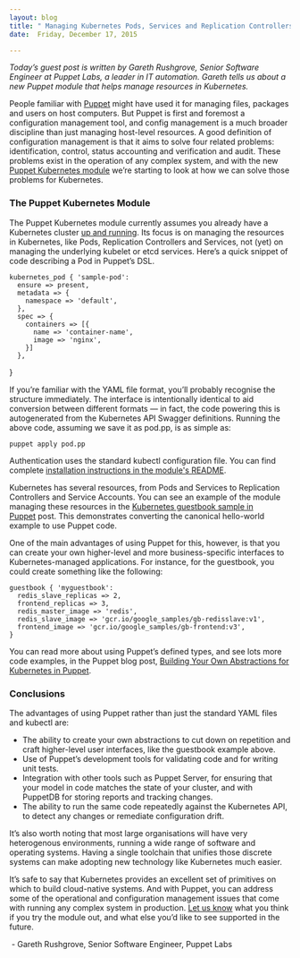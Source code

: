 ```yaml
---
layout: blog
title: " Managing Kubernetes Pods, Services and Replication Controllers with Puppet "
date:  Friday, December 17, 2015 

---
```

_Today’s guest post is written by Gareth Rushgrove, Senior Software Engineer at Puppet Labs, a leader in IT automation. Gareth tells us about a new Puppet module that helps manage resources in Kubernetes.&nbsp;_  
  
People familiar with [Puppet](https://github.com/puppetlabs/puppet)&nbsp;might have used it for managing files, packages and users on host computers. But Puppet is first and foremost a configuration management tool, and config management is a much broader discipline than just managing host-level resources. A good definition of configuration management is that it aims to solve four related problems: identification, control, status accounting and verification and audit. These problems exist in the operation of any complex system, and with the new [Puppet Kubernetes module](https://forge.puppetlabs.com/garethr/kubernetes)&nbsp;we’re starting to look at how we can solve those problems for Kubernetes.  
  

### The Puppet Kubernetes Module
  
The Puppet Kubernetes module currently assumes you already have a Kubernetes cluster [up and running](http://kubernetes.io/gettingstarted/).&nbsp;Its focus is on managing the resources in Kubernetes, like Pods, Replication Controllers and Services, not (yet) on managing the underlying kubelet or etcd services. Here’s a quick snippet of code describing a Pod in Puppet’s DSL.  
  

```
kubernetes_pod { 'sample-pod':
  ensure => present,
  metadata => {
    namespace => 'default',
  },
  spec => {
    containers => [{
      name => 'container-name',
      image => 'nginx',
    }]
  },
```
}  
  
  
If you’re familiar with the YAML file format, you’ll probably recognise the structure immediately. The interface is intentionally identical to aid conversion between different formats — in fact, the code powering this is autogenerated from the Kubernetes API Swagger definitions. Running the above code, assuming we save it as pod.pp, is as simple as:  
  

```
puppet apply pod.pp
```
  
Authentication uses the standard kubectl configuration file. You can find complete [installation instructions in the module's README](https://github.com/garethr/garethr-kubernetes/blob/master/README.md).  
  
Kubernetes has several resources, from Pods and Services to Replication Controllers and Service Accounts. You can see an example of the module managing these resources in the [Kubernetes guestbook sample in Puppet](https://puppetlabs.com/blog/kubernetes-guestbook-example-puppet)&nbsp;post. This demonstrates converting the canonical hello-world example to use Puppet code.  
  
One of the main advantages of using Puppet for this, however, is that you can create your own higher-level and more business-specific interfaces to Kubernetes-managed applications. For instance, for the guestbook, you could create something like the following:  
  

```
guestbook { 'myguestbook':
  redis_slave_replicas => 2,
  frontend_replicas => 3,
  redis_master_image => 'redis',
  redis_slave_image => 'gcr.io/google_samples/gb-redisslave:v1',
  frontend_image => 'gcr.io/google_samples/gb-frontend:v3',     
}
```
  
You can read more about using Puppet’s defined types, and see lots more code examples, in the Puppet blog post, [Building Your Own Abstractions for Kubernetes in Puppet](https://puppetlabs.com/blog/building-your-own-abstractions-kubernetes-puppet).  
  

### Conclusions
  
The advantages of using Puppet rather than just the standard YAML files and kubectl are:  
  

- The ability to create your own abstractions to cut down on repetition and craft higher-level user interfaces, like the guestbook example above.&nbsp;
- Use of Puppet’s development tools for validating code and for writing unit tests.&nbsp;
- Integration with other tools such as Puppet Server, for ensuring that your model in code matches the state of your cluster, and with PuppetDB for storing reports and tracking changes.
- The ability to run the same code repeatedly against the Kubernetes API, to detect any changes or remediate configuration drift.&nbsp;
  
It’s also worth noting that most large organisations will have very heterogenous environments, running a wide range of software and operating systems. Having a single toolchain that unifies those discrete systems can make adopting new technology like Kubernetes much easier.  
  
It’s safe to say that Kubernetes provides an excellent set of primitives on which to build cloud-native systems. And with Puppet, you can address some of the operational and configuration management issues that come with running any complex system in production. [Let us know](mailto:gareth@puppetlabs.com)&nbsp;what you think if you try the module out, and what else you’d like to see supported in the future.  
  
&nbsp;-&nbsp;Gareth Rushgrove, Senior Software Engineer, Puppet Labs